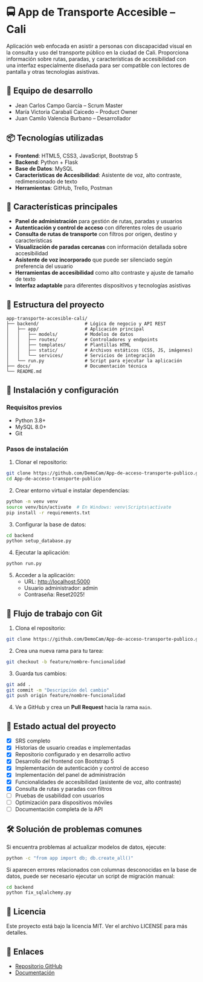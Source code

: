# 🚍 App de Transporte Accesible – Cali

Aplicación web enfocada en asistir a personas con discapacidad visual en la consulta y uso del transporte público en la ciudad de Cali. Proporciona información sobre rutas, paradas, y características de accesibilidad con una interfaz especialmente diseñada para ser compatible con lectores de pantalla y otras tecnologías asistivas.

## 👥 Equipo de desarrollo

- Jean Carlos Campo García – Scrum Master
- María Victoria Carabalí Caicedo – Product Owner
- Juan Camilo Valencia Burbano – Desarrollador

## 📦 Tecnologías utilizadas

- **Frontend**: HTML5, CSS3, JavaScript, Bootstrap 5
- **Backend**: Python + Flask
- **Base de Datos**: MySQL
- **Características de Accesibilidad**: Asistente de voz, alto contraste, redimensionado de texto
- **Herramientas**: GitHub, Trello, Postman

## 🌟 Características principales

- **Panel de administración** para gestión de rutas, paradas y usuarios
- **Autenticación y control de acceso** con diferentes roles de usuario
- **Consulta de rutas de transporte** con filtros por origen, destino y características
- **Visualización de paradas cercanas** con información detallada sobre accesibilidad
- **Asistente de voz incorporado** que puede ser silenciado según preferencia del usuario
- **Herramientas de accesibilidad** como alto contraste y ajuste de tamaño de texto
- **Interfaz adaptable** para diferentes dispositivos y tecnologías asistivas

## 📁 Estructura del proyecto

```
app-transporte-accesible-cali/
├── backend/                 # Lógica de negocio y API REST
│   ├── app/                 # Aplicación principal
│   │   ├── models/          # Modelos de datos
│   │   ├── routes/          # Controladores y endpoints
│   │   ├── templates/       # Plantillas HTML
│   │   ├── static/          # Archivos estáticos (CSS, JS, imágenes)
│   │   └── services/        # Servicios de integración
│   └── run.py               # Script para ejecutar la aplicación
├── docs/                    # Documentación técnica
└── README.md
```

## 🚀 Instalación y configuración

### Requisitos previos
- Python 3.8+
- MySQL 8.0+
- Git

### Pasos de instalación

1. Clonar el repositorio:
```bash
git clone https://github.com/DemoCam/App-de-acceso-transporte-publico.git
cd App-de-acceso-transporte-publico
```

2. Crear entorno virtual e instalar dependencias:
```bash
python -m venv venv
source venv/bin/activate  # En Windows: venv\Scripts\activate
pip install -r requirements.txt
```

3. Configurar la base de datos:
```bash
cd backend
python setup_database.py
```

4. Ejecutar la aplicación:
```bash
python run.py
```

5. Acceder a la aplicación:
   - URL: [http://localhost:5000](http://localhost:5000)
   - Usuario administrador: admin
   - Contraseña: Reset2025!

## 🔁 Flujo de trabajo con Git

1. Clona el repositorio:
```bash
git clone https://github.com/DemoCam/App-de-acceso-transporte-publico.git
```

2. Crea una nueva rama para tu tarea:
```bash
git checkout -b feature/nombre-funcionalidad
```

3. Guarda tus cambios:
```bash
git add .
git commit -m "Descripción del cambio"
git push origin feature/nombre-funcionalidad
```

4. Ve a GitHub y crea un **Pull Request** hacia la rama `main`.

## 📌 Estado actual del proyecto

- [x] SRS completo  
- [x] Historias de usuario creadas e implementadas
- [x] Repositorio configurado y en desarrollo activo
- [x] Desarrollo del frontend con Bootstrap 5
- [x] Implementación de autenticación y control de acceso
- [x] Implementación del panel de administración
- [x] Funcionalidades de accesibilidad (asistente de voz, alto contraste)
- [x] Consulta de rutas y paradas con filtros
- [ ] Pruebas de usabilidad con usuarios
- [ ] Optimización para dispositivos móviles
- [ ] Documentación completa de la API

## 🛠️ Solución de problemas comunes

Si encuentra problemas al actualizar modelos de datos, ejecute:
```bash
python -c "from app import db; db.create_all()"
```

Si aparecen errores relacionados con columnas desconocidas en la base de datos, puede ser necesario ejecutar un script de migración manual:
```bash
cd backend
python fix_sqlalchemy.py
```

## 📄 Licencia

Este proyecto está bajo la licencia MIT. Ver el archivo LICENSE para más detalles.

## 🔗 Enlaces

- [Repositorio GitHub](https://github.com/DemoCam/App-de-acceso-transporte-publico.git)
- [Documentación](docs/)